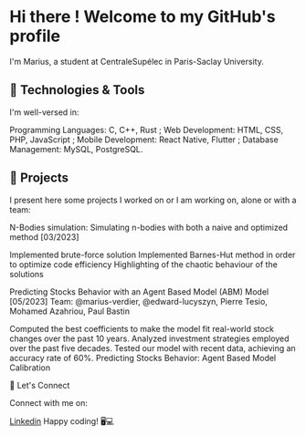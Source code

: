 # Hi there ! Welcome to my GitHub's profile

I'm Marius, a student at CentraleSupélec in Paris-Saclay University.

## 🔧 Technologies & Tools

I'm well-versed in:

Programming Languages: C, C++, Rust ;
Web Development: HTML, CSS, PHP, JavaScript ;
Mobile Development: React Native, Flutter ;
Database Management: MySQL, PostgreSQL.

## 🚀 Projects

I present here some projects I worked on or I am working on, alone or with a team:

N-Bodies simulation: Simulating n-bodies with both a naive and optimized method [03/2023]

Implemented brute-force solution
Implemented Barnes-Hut method in order to optimize code efficiency
Highlighting of the chaotic behaviour of the solutions

Predicting Stocks Behavior with an Agent Based Model (ABM) Model [05/2023]
Team: @marius-verdier, @edward-lucyszyn, Pierre Tesio, Mohamed Azahriou, Paul Bastin 

Computed the best coefficients to make the model fit real-world stock changes over the past 10 years.
Analyzed investment strategies employed over the past five decades.
Tested our model with recent data, achieving an accuracy rate of 60%.
Predicting Stocks Behavior: Agent Based Model Calibration

💬 Let's Connect

Connect with me on:

[Linkedin](https://www.linkedin.com/in/marius-verdier/)
Happy coding! 🖥️💻
